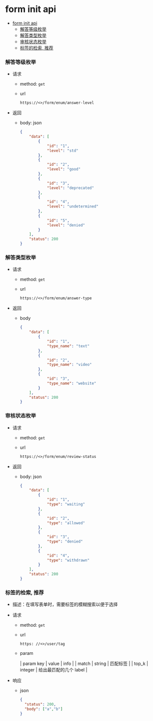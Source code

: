 # form init api

- [form init api](#form-init-api)
    - [解答等级枚举](#解答等级枚举)
    - [解答类型枚举](#解答类型枚举)
    - [审核状态枚举](#审核状态枚举)
    - [标签的检索, 推荐](#标签的检索-推荐)

### 解答等级枚举

- 请求
  - method: `get`
  - url

    ```
    https://<>/form/enum/answer-level
    ```

- 返回
  - body: json

    ```json
    {
        "data": [
            {
                "id": "1",
                "level": "std"
            },
            {
                "id": "2",
                "level": "good"
            },
            {
                "id": "3",
                "level": "deprecated"
            },
            {
                "id": "4",
                "level": "undetermined"
            },
            {
                "id": "5",
                "level": "denied"
            }
        ],
        "status": 200
    }
    ```

### 解答类型枚举

- 请求
  - method: `get`
  - url

    ```
    https://<>/form/enum/answer-type
    ```

- 返回
  - body

    ```json
    {
        "data": [
            {
                "id": "1",
                "type_name": "text"
            },
            {
                "id": "2",
                "type_name": "video"
            },
            {
                "id": "3",
                "type_name": "website"
            }
        ],
        "status": 200
    }
    ```

### 审核状态枚举

- 请求
  - method: `get`
  - url

    ```
    https://<>/form/enum/review-status
    ```
  
- 返回
  - body: json

    ```json
    {
        "data": [
            {
                "id": "1",
                "type": "waiting"
            },
            {
                "id": "2",
                "type": "allowed"
            },
            {
                "id": "3",
                "type": "denied"
            },
            {
                "id": "4",
                "type": "withdrawn"
            }
        ],
        "status": 200
    }
    ```

### 标签的检索, 推荐

- 描述：在填写表单时，需要标签的模糊搜索以便于选择
- 请求
  - method: `get`
  - url

    ```
    https: //<>/user/tag
    ```

  - param

    | param key | value     | info      |
    | match     | string    | 匹配标签    |
    | top_k      | integer   | 给出最匹配的几个 label |
  
- 响应
  - json

    ```json
    {
      "status": 200,
      "body": ["a","b"]
    }
    ```

